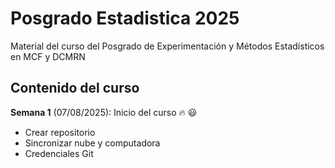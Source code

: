 # Posgrado Estadistica 2025
Material del curso del Posgrado de Experimentación y Métodos Estadísticos en MCF y DCMRN

## Contenido del curso

**Semana 1** (07/08/2025): Inicio del curso :fire: :smiley:
  + Crear repositorio
  + Sincronizar nube y computadora
  + Credenciales Git
